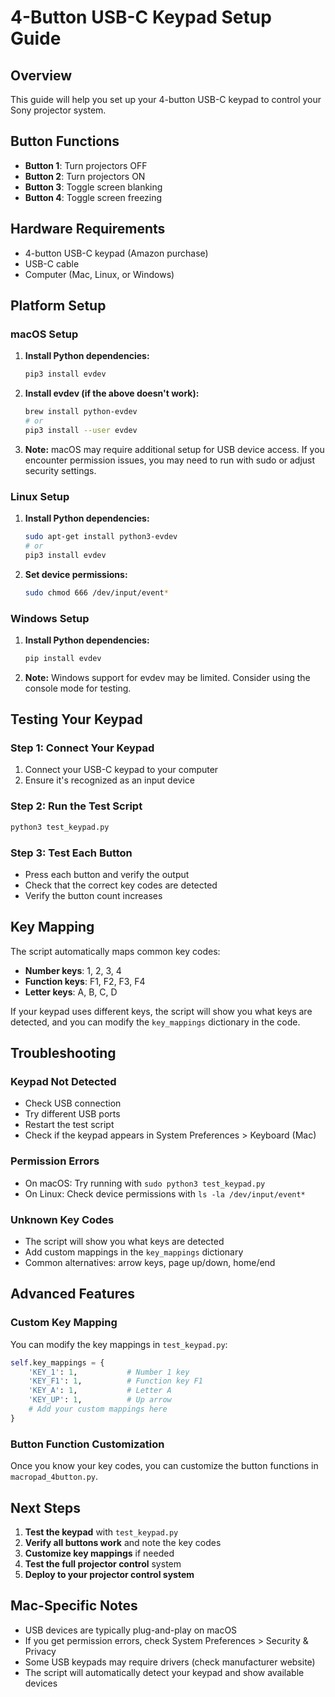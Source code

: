 # 4-Button USB-C Keypad Setup Guide

## Overview
This guide will help you set up your 4-button USB-C keypad to control your Sony projector system.

## Button Functions
- **Button 1**: Turn projectors OFF
- **Button 2**: Turn projectors ON  
- **Button 3**: Toggle screen blanking
- **Button 4**: Toggle screen freezing

## Hardware Requirements
- 4-button USB-C keypad (Amazon purchase)
- USB-C cable
- Computer (Mac, Linux, or Windows)

## Platform Setup

### macOS Setup
1. **Install Python dependencies:**
   ```bash
   pip3 install evdev
   ```

2. **Install evdev (if the above doesn't work):**
   ```bash
   brew install python-evdev
   # or
   pip3 install --user evdev
   ```

3. **Note:** macOS may require additional setup for USB device access. If you encounter permission issues, you may need to run with sudo or adjust security settings.

### Linux Setup
1. **Install Python dependencies:**
   ```bash
   sudo apt-get install python3-evdev
   # or
   pip3 install evdev
   ```

2. **Set device permissions:**
   ```bash
   sudo chmod 666 /dev/input/event*
   ```

### Windows Setup
1. **Install Python dependencies:**
   ```bash
   pip install evdev
   ```

2. **Note:** Windows support for evdev may be limited. Consider using the console mode for testing.

## Testing Your Keypad

### Step 1: Connect Your Keypad
1. Connect your USB-C keypad to your computer
2. Ensure it's recognized as an input device

### Step 2: Run the Test Script
```bash
python3 test_keypad.py
```

### Step 3: Test Each Button
- Press each button and verify the output
- Check that the correct key codes are detected
- Verify the button count increases

## Key Mapping

The script automatically maps common key codes:
- **Number keys**: 1, 2, 3, 4
- **Function keys**: F1, F2, F3, F4  
- **Letter keys**: A, B, C, D

If your keypad uses different keys, the script will show you what keys are detected, and you can modify the `key_mappings` dictionary in the code.

## Troubleshooting

### Keypad Not Detected
- Check USB connection
- Try different USB ports
- Restart the test script
- Check if the keypad appears in System Preferences > Keyboard (Mac)

### Permission Errors
- On macOS: Try running with `sudo python3 test_keypad.py`
- On Linux: Check device permissions with `ls -la /dev/input/event*`

### Unknown Key Codes
- The script will show you what keys are detected
- Add custom mappings in the `key_mappings` dictionary
- Common alternatives: arrow keys, page up/down, home/end

## Advanced Features

### Custom Key Mapping
You can modify the key mappings in `test_keypad.py`:
```python
self.key_mappings = {
    'KEY_1': 1,           # Number 1 key
    'KEY_F1': 1,          # Function key F1
    'KEY_A': 1,           # Letter A
    'KEY_UP': 1,          # Up arrow
    # Add your custom mappings here
}
```

### Button Function Customization
Once you know your key codes, you can customize the button functions in `macropad_4button.py`.

## Next Steps
1. **Test the keypad** with `test_keypad.py`
2. **Verify all buttons work** and note the key codes
3. **Customize key mappings** if needed
4. **Test the full projector control** system
5. **Deploy to your projector control system**

## Mac-Specific Notes
- USB devices are typically plug-and-play on macOS
- If you get permission errors, check System Preferences > Security & Privacy
- Some USB keypads may require drivers (check manufacturer website)
- The script will automatically detect your keypad and show available devices
